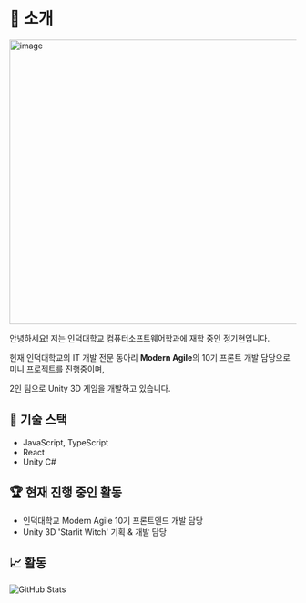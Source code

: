 # 👋 소개

<img width="697" height="500" alt="image" src="https://github.com/user-attachments/assets/f51bf3ef-d8f9-4971-9a33-0bdc320d8947" />

안녕하세요! 저는 인덕대학교 컴퓨터소프트웨어학과에 재학 중인 정기현입니다.

현재 인덕대학교의 IT 개발 전문 동아리 **Modern Agile**의 10기 프론트 개발 담당으로 미니 프로젝트를 진행중이며,

2인 팀으로 Unity 3D 게임을 개발하고 있습니다.

## 🌟 기술 스택
- JavaScript, TypeScript
- React
- Unity C#

## 🏆 현재 진행 중인 활동
- 인덕대학교 Modern Agile 10기 프론트엔드 개발 담당
- Unity 3D 'Starlit Witch' 기획 & 개발 담당

## 📈 활동
![GitHub Stats](https://github-readme-stats.vercel.app/api?username=electrohyun&show_icons=true&theme=tokyonight)

